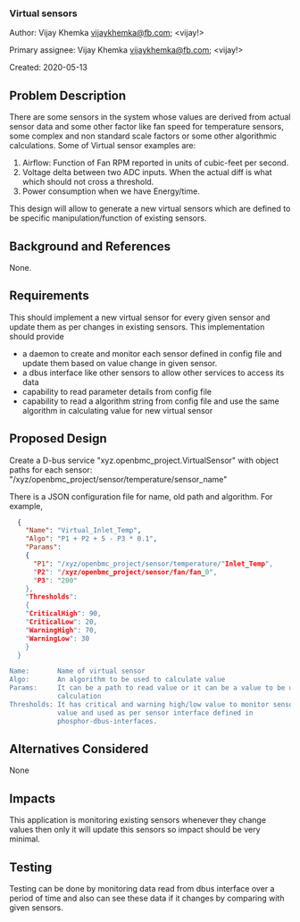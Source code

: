 ### Virtual sensors

Author:
  Vijay Khemka <vijaykhemka@fb.com>; <vijay!>

Primary assignee:
  Vijay Khemka <vijaykhemka@fb.com>; <vijay!>

Created:
  2020-05-13

## Problem Description
There are some sensors in the system whose values are derived from actual
sensor data and some other factor like fan speed for temperature
sensors, some complex and non standard scale factors or some other algorithmic
calculations. Some of Virtual sensor examples are:

1. Airflow: Function of Fan RPM reported in units of cubic-feet per second.
2. Voltage delta between two ADC inputs. When the actual diff is what which
   should not cross a threshold.
3. Power consumption when we have Energy/time.

This design will allow to generate a new virtual sensors which are defined to
be specific manipulation/function of existing sensors.

## Background and References
None.

## Requirements
This should implement a new virtual sensor for every given sensor and update
them as per changes in existing sensors.
This implementation should provide
- a daemon to create and monitor each sensor defined in config file and
  update them based on value change in given sensor.
- a dbus interface like other sensors to allow other services to access its
  data
- capability to read parameter details from config file
- capability to read a algorithm string from config file and use the same
  algorithm in calculating value for new virtual sensor

## Proposed Design
Create a D-bus service "xyz.openbmc_project.VirtualSensor" with object paths
for each sensor: "/xyz/openbmc_project/sensor/temperature/sensor_name"

There is a JSON configuration file for name, old path and algorithm.
For example,

```json
  {
    "Name": "Virtual_Inlet_Temp",
    "Algo": "P1 + P2 + 5 - P3 * 0.1",
    "Params":
    {
      "P1": "/xyz/openbmc_project/sensor/temperature/"Inlet_Temp",
      "P2": "/xyz/openbmc_project/sensor/fan/fan_0",
      "P3": "200"
    },
    "Thresholds":
    {
	"CriticalHigh": 90,
	"CriticalLow": 20,
	"WarningHigh": 70,
	"WarningLow": 30
    }
  }

Name:       Name of virtual sensor
Algo:       An algorithm to be used to calculate value
Params:     It can be a path to read value or it can be a value to be used in
            calculation
Thresholds: It has critical and warning high/low value to monitor sensor
            value and used as per sensor interface defined in
            phosphor-dbus-interfaces.

```
## Alternatives Considered
None

## Impacts
This application is monitoring existing sensors whenever they change values
then only it will update this sensors so impact should be very minimal.

## Testing
Testing can be done by monitoring data read from dbus interface over a period
of time and also can see these data if it changes by comparing with given
sensors.
